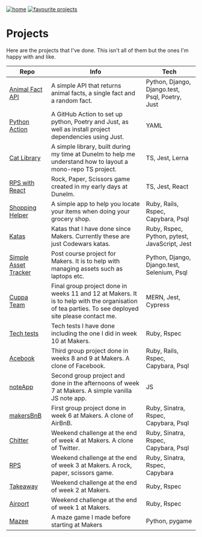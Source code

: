 [![home](https://img.shields.io/badge/-Home-blueviolet?style=for-the-badge)](https://cmb84scd.github.io)
[![favourite projects](https://img.shields.io/badge/-Favourite_Projects-blueviolet?style=for-the-badge)](https://cmb84scd.github.io/favourites)

# Projects

Here are the projects that I've done. This isn't all of them but the ones I'm happy with and like.

| Repo | Info | Tech |
| --- | --- | --- |
| [Animal Fact API](https://github.com/cmb84scd/animal-fact-api) | A simple API that returns animal facts, a single fact and a random fact. | Python, Django, Django.test, Psql, Poetry, Just |
| [Python Action](https://github.com/cmb84scd/python-action) | A GitHub Action to set up python, Poetry and Just, as well as install project dependencies using Just. | YAML |
| [Cat Library](https://github.com/cmb84scd/cat-library) | A simple library, built during my time at Dunelm to help me understand how to layout a mono-repo TS project. | TS, Jest, Lerna |
| [RPS with React](https://github.com/cmb84scd/rps-with-react) | Rock, Paper, Scissors game created in my early days at Dunelm. | TS, Jest, React |
| [Shopping Helper](https://github.com/cmb84scd/shopping_helper) | A simple app to help you locate your items when doing your grocery shop. | Ruby, Rails, Rspec, Capybara, Psql |
| [Katas](https://github.com/cmb84scd/katas) | Katas that I have done since Makers. Currently these are just Codewars katas. | Ruby, Rspec, Python, pytest, JavaScript, Jest |
| [Simple Asset Tracker](https://github.com/makersacademy/simpleassettracker) | Post course project for Makers. It is to help with managing assets such as laptops etc. | Python, Django, Django.test, Selenium, Psql |
| [Cuppa Team](https://github.com/cmb84scd/charity-apr2020) | Final group project done in weeks 11 and 12 at Makers. It is to help with the organisation of tea parties. To see deployed site please contact me. | MERN, Jest, Cypress |
| [Tech tests](https://github.com/cmb84scd/tech_tests) | Tech tests I have done including the one I did in week 10 at Makers. | Ruby, Rspec|
| [Acebook](https://github.com/cmb84scd/acebook-HoneyBunnies) | Third group project done in weeks 8 and 9 at Makers. A clone of Facebook. | Ruby, Rails, Rspec, Capybara, Psql |
| [noteApp](https://github.com/cmb84scd/noteApp) | Second group project and done in the afternoons of week 7 at Makers. A simple vanilla JS note app. | JS |
| [makersBnB](https://github.com/cmb84scd/makersBnB) | First group project done in week 6 at Makers. A clone of AirBnB. | Ruby, Sinatra, Rspec, Capybara, Psql |
| [Chitter](https://github.com/cmb84scd/chitter-challenge) | Weekend challenge at the end of week 4 at Makers. A clone of Twitter. | Ruby, Sinatra, Rspec, Capybara, Psql |
| [RPS](https://github.com/cmb84scd/rps-challenge) | Weekend challenge at the end of week 3 at Makers. A rock, paper, scissors game. | Ruby, Sinatra, Rspec, Capybara |
| [Takeaway](https://github.com/cmb84scd/takeaway-challenge) | Weekend challenge at the end of week 2 at Makers. | Ruby, Rspec |
| [Airport](https://github.com/cmb84scd/airport_challenge) | Weekend challenge at the end of week 1 at Makers. | Ruby, Rspec |
| [Mazee](https://github.com/cmb84scd/Mazee) | A maze game I made before starting at Makers | Python, pygame |
